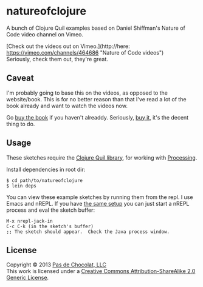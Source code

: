 # natureofclojure

A bunch of Clojure Quil examples based on Daniel Shiffman's Nature of Code video channel on Vimeo.

[Check out the videos out on Vimeo.](http://here: https://vimeo.com/channels/464686 "Nature of Code videos")  
Seriously, check them out, they're great.

## Caveat
I'm probably going to base this on the videos, as opposed to the website/book.  This is for no better reason than that I've read a lot of the book already and want to watch the videos now.

Go [buy the book](http://natureofcode.com "Nature of Code book") if you haven't alreaddy.  Seriously, [buy it](http://natureofcode.com "Nature of Code book"), it's the decent thing to do.

## Usage

These sketches require the [Clojure Quil library](https://github.com/quil/quil "Quil"), for working with [Processing](http://processing.org "Processing").  

Install dependencies in root dir:  

````
$ cd path/to/natureofclojure      
$ lein deps
````  

You can view these example sketches by running them from the repl.  I use Emacs and nREPL.  If you have [the same setup](https://gist.github.com/4698169 "My Clojure Emacs setup") you can just start a nREPL process and eval the sketch buffer:
````
M-x nrepl-jack-in
C-c C-k (in the sketch's buffer)
;; The sketch should appear.  Check the Java process window.
````

## License

Copyright © 2013  [Pas de Chocolat, LLC](http://pasdechocolat.com/ "Awesome website")  
This work is licensed under a [Creative Commons Attribution-ShareAlike 2.0 Generic License](http://creativecommons.org/licenses/by-sa/2.0/ "Creative Commons Attribution-ShareAlike 2.0 Generic License").
